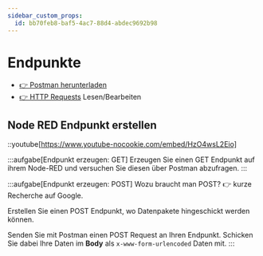 ```yaml
---
sidebar_custom_props:
  id: bb70feb8-baf5-4ac7-88d4-abdec9692b98
---
```

# Endpunkte

- [👉 Postman herunterladen](https://www.postman.com/)
- [👉 HTTP Requests](https://learning.postman.com/docs/sending-requests/requests/) Lesen/Bearbeiten

## Node RED Endpunkt erstellen

::youtube[https://www.youtube-nocookie.com/embed/HzO4wsL2Eio]

:::aufgabe[Endpunkt erzeugen: GET]
Erzeugen Sie einen GET Endpunkt auf ihrem Node-RED und versuchen Sie diesen über Postman abzufragen.
:::


:::aufgabe[Endpunkt erzeugen: POST]
Wozu braucht man POST? 👉 kurze Recherche auf Google.

Erstellen Sie einen POST Endpunkt, wo Datenpakete hingeschickt werden können.

Senden Sie mit Postman einen POST Request an Ihren Endpunkt. Schicken Sie dabei Ihre Daten im __Body__ als `x-www-form-urlencoded` Daten mit.
:::